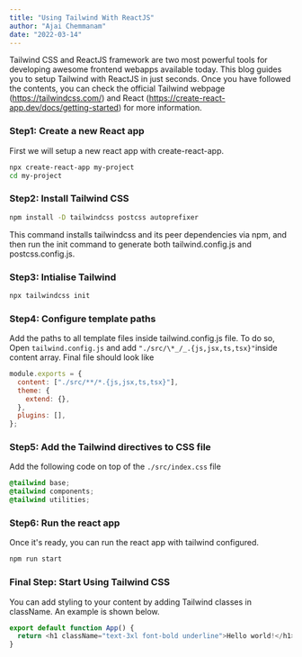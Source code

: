 ```yaml
---
title: "Using Tailwind With ReactJS"
author: "Ajai Chemmanam"
date: "2022-03-14"
---
```


Tailwind CSS and ReactJS framework are two most powerful tools for developing awesome frontend webapps available today.
This blog guides you to setup Tailwind with ReactJS in just seconds.
Once you have followed the contents, you can check the official Tailwind webpage (https://tailwindcss.com/) and React (https://create-react-app.dev/docs/getting-started) for more information.

### Step1: Create a new React app

First we will setup a new react app with create-react-app.

```bash
npx create-react-app my-project
cd my-project
```

### Step2: Install Tailwind CSS

```bash
npm install -D tailwindcss postcss autoprefixer
```

This command installs tailwindcss and its peer dependencies via npm, and then run the init command to generate both tailwind.config.js and postcss.config.js.

### Step3: Intialise Tailwind

```bash
npx tailwindcss init
```

### Step4: Configure template paths

Add the paths to all template files inside tailwind.config.js file.
To do so, Open `tailwind.config.js` and add `"./src/\*_/_.{js,jsx,ts,tsx}"`inside content array.
Final file should look like

```javascript
module.exports = {
  content: ["./src/**/*.{js,jsx,ts,tsx}"],
  theme: {
    extend: {},
  },
  plugins: [],
};
```

### Step5: Add the Tailwind directives to CSS file

Add the following code on top of the `./src/index.css` file

```css
@tailwind base;
@tailwind components;
@tailwind utilities;
```

### Step6: Run the react app

Once it's ready, you can run the react app with tailwind configured.

```bash
npm run start
```

### Final Step: Start Using Tailwind CSS

You can add styling to your content by adding Tailwind classes in className.
An example is shown below.

```javascript
export default function App() {
  return <h1 className="text-3xl font-bold underline">Hello world!</h1>;
}
```
